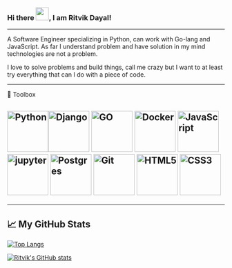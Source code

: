 ### Hi there <img src="https://raw.githubusercontent.com/MartinHeinz/MartinHeinz/master/wave.gif" width="30px">, I am Ritvik Dayal!

---

A Software Engineer specializing in Python, can work with Go-lang and JavaScript. As far I understand problem and have solution in my mind technologies are not a problem.

I love to solve problems and build things, call me crazy but I want to at least try everything that can I do with a piece of code.


---

🧰 Toolbox

<img src="https://cdn.jsdelivr.net/gh/devicons/devicon/icons/python/python-original.svg" alt="Python" width="95" height="95"/><img src="https://cdn.jsdelivr.net/gh/devicons/devicon/icons/django/django-original.svg" alt="Django" width="95" height="95"/> <img src="https://cdn.jsdelivr.net/gh/devicons/devicon/icons/go/go-original.svg" alt="GO" width="95" height="95"/> <img src="https://cdn.jsdelivr.net/gh/devicons/devicon/icons/docker/docker-original.svg" alt="Docker" width="95" height="95"/> 
<img src="https://cdn.jsdelivr.net/gh/devicons/devicon/icons/javascript/javascript-plain.svg" alt="JavaScript" width="95" height="95"/> 
<img src="https://cdn.jsdelivr.net/gh/devicons/devicon/icons/jupyter/jupyter-original.svg" alt="jupyter" width="95" height="95"/> <img src="https://cdn.jsdelivr.net/gh/devicons/devicon/icons/postgresql/postgresql-original.svg" alt="Postgres" width="95" height="95"/> 
<img src="https://cdn.jsdelivr.net/gh/devicons/devicon/icons/git/git-original-wordmark.svg" alt="Git" width="95" height="95"/>
<img src="https://cdn.jsdelivr.net/gh/devicons/devicon/icons/html5/html5-original.svg" alt="HTML5" width="95" height="95"/> <img src="https://cdn.jsdelivr.net/gh/devicons/devicon/icons/css3/css3-original.svg" alt="CSS3" width="95" height="95"/>
---


---

## &#x1f4c8; My GitHub Stats

[![Top Langs](https://github-readme-stats.vercel.app/api/top-langs/?username=ritvikdayal&hide=java,html,css&theme=radical)](https://github.com/anuraghazra/github-readme-stats)

[![Ritvik's GitHub stats](https://github-readme-stats.vercel.app/api?username=ritvikdayal&theme=radical)](https://github.com/anuraghazra/github-readme-stats)


<!--
**ritvikdayal/ritvikdayal** is a ✨ _special_ ✨ repository because its `README.md` (this file) appears on your GitHub profile.

Here are some ideas to get you started:

- 🔭 I’m currently working on ...
- 🌱 I’m currently learning ...
- 👯 I’m looking to collaborate on ...
- 🤔 I’m looking for help with ...
- 💬 Ask me about ...
- 📫 How to reach me: ...
- 😄 Pronouns: ...
- ⚡ Fun fact: ...
-->
